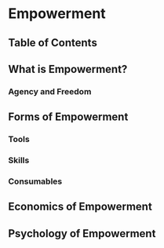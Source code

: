 # Empowerment
## Table of Contents

## What is Empowerment?
### Agency and Freedom

## Forms of Empowerment
### Tools
### Skills
### Consumables

## Economics of Empowerment
## Psychology of Empowerment
